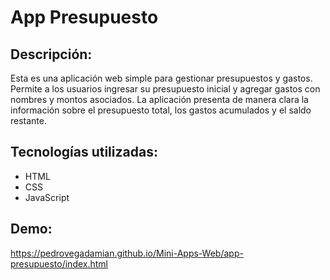 # App Presupuesto

## Descripción:
Esta es una aplicación web simple para gestionar presupuestos y gastos. Permite a los usuarios ingresar su presupuesto inicial y agregar gastos con nombres y montos asociados. La aplicación presenta de manera clara la información sobre el presupuesto total, los gastos acumulados y el saldo restante.


## Tecnologías utilizadas:
  - HTML
  - CSS
  - JavaScript
  
## Demo: 
https://pedrovegadamian.github.io/Mini-Apps-Web/app-presupuesto/index.html